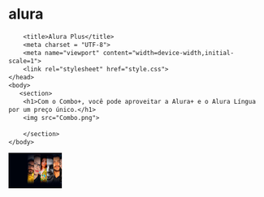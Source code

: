 # alura
<DOCTYPE html>
<html>
    <head>

        <title>Alura Plus</title>
        <meta charset = "UTF-8">
        <meta name="viewport" content="width=device-width,initial-scale=1">
        <link rel="stylesheet" href="style.css">
    </head>
    <body>
       <section>
        <h1>Com o Combo+, você pode aproveitar a Alura+ e o Alura Língua por um preço único.</h1>
        <img src="Combo.png">

        </section>
    </body>
<img src="Background.png" alt="">
   
</html>
